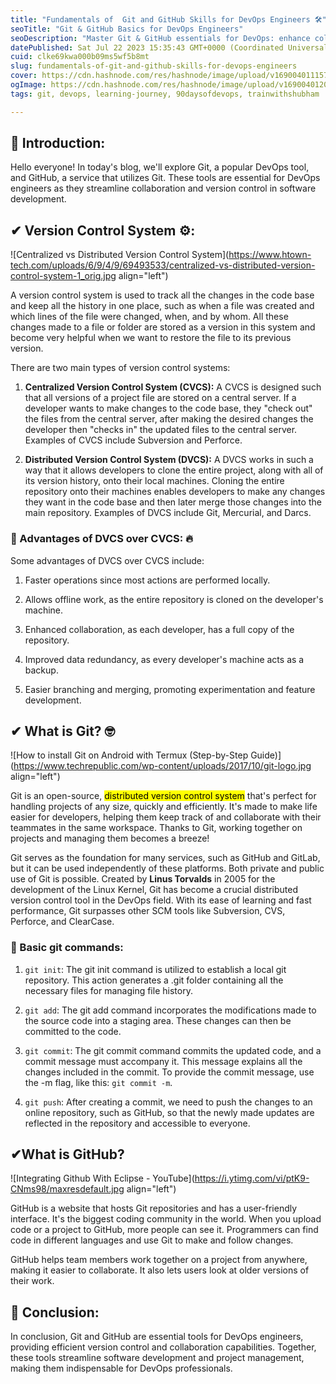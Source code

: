 ```yaml
---
title: "Fundamentals of  Git and GitHub Skills for DevOps Engineers 🛠️"
seoTitle: "Git & GitHub Basics for DevOps Engineers"
seoDescription: "Master Git & GitHub essentials for DevOps: enhance collaboration, version control, project management, and elevate software development skills"
datePublished: Sat Jul 22 2023 15:35:43 GMT+0000 (Coordinated Universal Time)
cuid: clke69kwa000b09ms5wf5b8mt
slug: fundamentals-of-git-and-github-skills-for-devops-engineers
cover: https://cdn.hashnode.com/res/hashnode/image/upload/v1690040111574/232a60d9-4c5c-40d7-bb78-1db594fbe328.jpeg
ogImage: https://cdn.hashnode.com/res/hashnode/image/upload/v1690040120786/52ffc318-47c4-4074-be4f-0b0e93e2acc2.jpeg
tags: git, devops, learning-journey, 90daysofdevops, trainwithshubham

---
```


## **📍** Introduction:

Hello everyone! In today's blog, we'll explore Git, a popular DevOps tool, and GitHub, a service that utilizes Git. These tools are essential for DevOps engineers as they streamline collaboration and version control in software development.

## ✔ Version Control System ⚙️:

![Centralized vs Distributed Version Control System](https://www.htown-tech.com/uploads/6/9/4/9/69493533/centralized-vs-distributed-version-control-system-1_orig.jpg align="left")

A version control system is used to track all the changes in the code base and keep all the history in one place, such as when a file was created and which lines of the file were changed, when, and by whom. All these changes made to a file or folder are stored as a version in this system and become very helpful when we want to restore the file to its previous version.

There are two main types of version control systems:

1. **Centralized Version Control System (CVCS):** A CVCS is designed such that all versions of a project file are stored on a central server. If a developer wants to make changes to the code base, they "check out" the files from the central server, after making the desired changes the developer then "checks in" the updated files to the central server. Examples of CVCS include Subversion and Perforce.
    
2. **Distributed Version Control System (DVCS):** A DVCS works in such a way that it allows developers to clone the entire project, along with all of its version history, onto their local machines. Cloning the entire repository onto their machines enables developers to make any changes they want in the code base and then later merge those changes into the main repository. Examples of DVCS include Git, Mercurial, and Darcs.
    

### 🔸 Advantages of DVCS over CVCS: 🔥

Some advantages of DVCS over CVCS include:

1. Faster operations since most actions are performed locally.
    
2. Allows offline work, as the entire repository is cloned on the developer's machine.
    
3. Enhanced collaboration, as each developer, has a full copy of the repository.
    
4. Improved data redundancy, as every developer's machine acts as a backup.
    
5. Easier branching and merging, promoting experimentation and feature development.
    

## ✔ What is Git? 🤓

![How to install Git on Android with Termux (Step-by-Step Guide)](https://www.techrepublic.com/wp-content/uploads/2017/10/git-logo.jpg align="left")

Git is an open-source, <mark>distributed version control system</mark> that's perfect for handling projects of any size, quickly and efficiently. It's made to make life easier for developers, helping them keep track of and collaborate with their teammates in the same workspace. Thanks to Git, working together on projects and managing them becomes a breeze!

Git serves as the foundation for many services, such as GitHub and GitLab, but it can be used independently of these platforms. Both private and public use of Git is possible. Created by **Linus Torvalds** in 2005 for the development of the Linux Kernel, Git has become a crucial distributed version control tool in the DevOps field. With its ease of learning and fast performance, Git surpasses other SCM tools like Subversion, CVS, Perforce, and ClearCase.

### 🔸 Basic git commands:

1. `git init`: The git init command is utilized to establish a local git repository. This action generates a .git folder containing all the necessary files for managing file history.
    
2. `git add`: The git add command incorporates the modifications made to the source code into a staging area. These changes can then be committed to the code.
    
3. `git commit`: The git commit command commits the updated code, and a commit message must accompany it. This message explains all the changes included in the commit. To provide the commit message, use the -m flag, like this: `git commit -m`.
    
4. `git push`: After creating a commit, we need to push the changes to an online repository, such as GitHub, so that the newly made updates are reflected in the repository and accessible to everyone.
    

## ✔What is GitHub?

![Integrating Github With Eclipse - YouTube](https://i.ytimg.com/vi/ptK9-CNms98/maxresdefault.jpg align="left")

GitHub is a website that hosts Git repositories and has a user-friendly interface. It's the biggest coding community in the world. When you upload code or a project to GitHub, more people can see it. Programmers can find code in different languages and use Git to make and follow changes.

GitHub helps team members work together on a project from anywhere, making it easier to collaborate. It also lets users look at older versions of their work.

## **📍** Conclusion:

In conclusion, Git and GitHub are essential tools for DevOps engineers, providing efficient version control and collaboration capabilities. Together, these tools streamline software development and project management, making them indispensable for DevOps professionals.